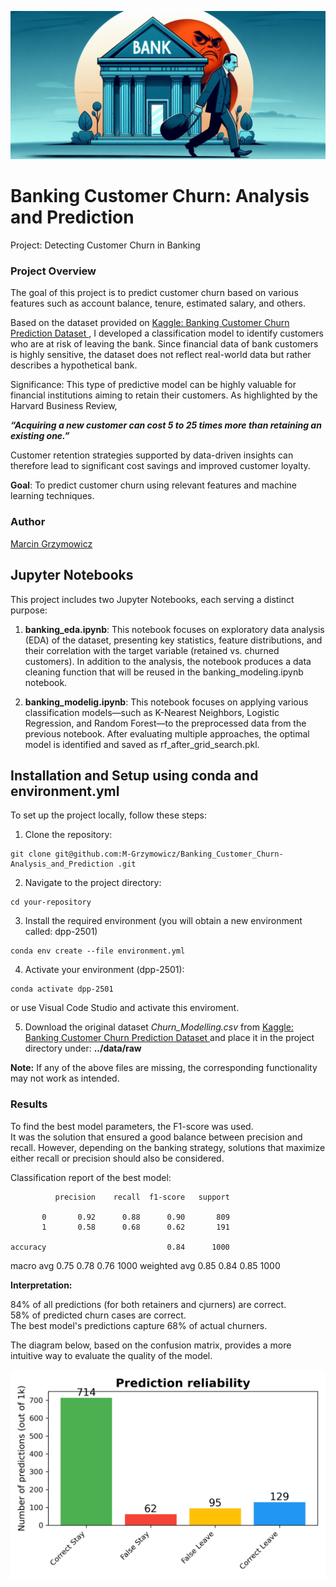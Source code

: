 ![project_logo](graphics/churn_3.png)

# Banking Customer Churn: Analysis and Prediction
Project: Detecting Customer Churn in Banking

### Project Overview
The goal of this project is to predict customer churn based on various features such as account balance, tenure, estimated salary, and others.

Based on the dataset provided on [Kaggle: Banking Customer Churn Prediction Dataset  ](https://www.https://www.kaggle.com/datasets/saurabhbadole/bank-customer-churn-prediction-dataset), I developed a classification model to identify customers who are at risk of leaving the bank. Since financial data of bank customers is highly sensitive, the dataset does not reflect real-world data but rather describes a hypothetical bank.

Significance: This type of predictive model can be highly valuable for financial institutions aiming to retain their customers. As highlighted by the Harvard Business Review, 


***“Acquiring a new customer can cost 5 to 25 times more than retaining an existing one.”*** 

Customer retention strategies supported by data-driven insights can therefore lead to significant cost savings and improved customer loyalty.


**Goal**: To predict customer churn using relevant features and machine learning techniques.

### Author

[Marcin Grzymowicz](https://github.com/M-Grzymowicz)

## Jupyter Notebooks

This project includes two Jupyter Notebooks, each serving a distinct purpose:

1. **banking_eda.ipynb**: 
This notebook focuses on exploratory data analysis (EDA) of the dataset, presenting key statistics, feature distributions, and their correlation with the target variable (retained vs. churned customers). In addition to the analysis, the notebook produces a data cleaning function that will be reused in the banking_modeling.ipynb notebook.


3. **banking_modelig.ipynb**: 
This notebook focuses on applying various classification models—such as K-Nearest Neighbors, Logistic Regression, and Random Forest—to the preprocessed data from the previous notebook. After evaluating multiple approaches, the optimal model is identified and saved as rf_after_grid_search.pkl.

## Installation and Setup using conda and environment.yml

To set up the project locally, follow these steps:

1. Clone the repository:
```
git clone git@github.com:M-Grzymowicz/Banking_Customer_Churn-Analysis_and_Prediction .git
```
2. Navigate to the project directory:
```
cd your-repository
```
3. Install the required environment (you will obtain a new environment called: dpp-2501)
```
conda env create --file environment.yml
```
4. Activate your environment (dpp-2501):
```
conda activate dpp-2501
```

or use Visual Code Studio and activate this enviroment.


5. Download the original dataset *Churn_Modelling.csv* from [Kaggle: Banking Customer Churn Prediction Dataset  ](https://www.https://www.kaggle.com/datasets/saurabhbadole/bank-customer-churn-prediction-dataset) and place it in the project directory under:  **../data/raw**


**Note:** If any of the above files are missing, the corresponding functionality may not work as intended.

### Results

To find the best model parameters, the F1-score was used.   
It was the solution that ensured a good balance between precision and recall.
However, depending on the banking strategy, solutions that maximize either recall or precision should also be considered.

Classification report of the best model:

              precision    recall  f1-score   support

           0       0.92      0.88      0.90       809
           1       0.58      0.68      0.62       191

    accuracy                           0.84      1000
   macro avg       0.75      0.78      0.76      1000
weighted avg       0.85      0.84      0.85      1000

**Interpretation:**

84% of all predictions (for both retainers and cjurners) are correct.  
58% of predicted churn cases are correct.  
The best model's predictions capture 68% of actual churners.

The diagram below, based on the confusion matrix, provides a more intuitive way to evaluate the quality of the model.

![Prediction reliability](results/figures/prediction_reliability.png)



